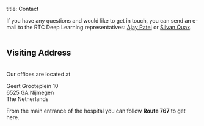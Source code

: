 title: Contact

If you have any questions and would like to get in touch, you can send an e-mail to the RTC Deep Learning representatives: [Ajay Patel](mailto:Ajay.Patel@radboudumc.nl) or [Silvan Quax](mailto:Silvan.Quax@radboudumc.nl).
<br>
<br>

## Visiting Address

<br>
Our offices are located at

Geert Grooteplein 10<br>
6525 GA Nijmegen<br>
The Netherlands

From the main entrance of the hospital you can follow **Route 767** to get here.
